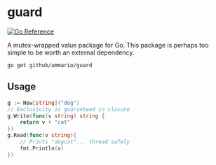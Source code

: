 # guard
[![Go Reference](https://pkg.go.dev/badge/github.com/ammario/guard.svg)](https://pkg.go.dev/github.com/ammario/guard)

A mutex-wrapped value package for Go. This package is perhaps too simple to be worth an external dependency.

```
go get github/ammario/guard
```
## Usage
```go
g := New[string]("dog")
// Exclusivity is guaranteed in closure
g.Write(func(v string) string {
    return v + "cat"
})
g.Read(func(v string){
    // Prints "dogcat"... thread safely
    fmt.Println(v)	
})
```
